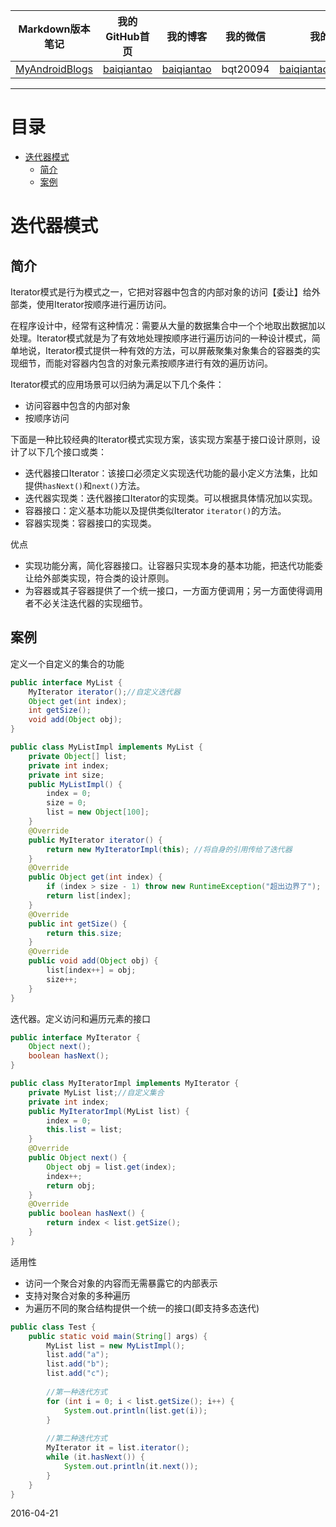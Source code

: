 | Markdown版本笔记 | 我的GitHub首页 | 我的博客 | 我的微信 | 我的邮箱 |  
| :------------: | :------------: | :------------: | :------------: | :------------: |  
| [MyAndroidBlogs][Markdown] | [baiqiantao][GitHub] | [baiqiantao][博客] | bqt20094 | baiqiantao@sina.com |  
  
[Markdown]:https://github.com/baiqiantao/MyAndroidBlogs  
[GitHub]:https://github.com/baiqiantao  
[博客]:http://www.cnblogs.com/baiqiantao/  
  
  
***  
目录  
===  

- [迭代器模式](#迭代器模式)
	- [简介](#简介)
	- [案例](#案例)
  
# 迭代器模式  
  
## 简介  
  
Iterator模式是行为模式之一，它把对容器中包含的内部对象的访问【委让】给外部类，使用Iterator按顺序进行遍历访问。  
  
在程序设计中，经常有这种情况：需要从大量的数据集合中一个个地取出数据加以处理。Iterator模式就是为了有效地处理按顺序进行遍历访问的一种设计模式，简单地说，Iterator模式提供一种有效的方法，可以屏蔽聚集对象集合的容器类的实现细节，而能对容器内包含的对象元素按顺序进行有效的遍历访问。  
  
Iterator模式的应用场景可以归纳为满足以下几个条件：  
- 访问容器中包含的内部对象  
- 按顺序访问  
  
下面是一种比较经典的Iterator模式实现方案，该实现方案基于接口设计原则，设计了以下几个接口或类：  
- 迭代器接口Iterator：该接口必须定义实现迭代功能的最小定义方法集，比如提供`hasNext()`和`next()`方法。  
- 迭代器实现类：迭代器接口Iterator的实现类。可以根据具体情况加以实现。  
- 容器接口：定义基本功能以及提供类似Iterator `iterator()`的方法。  
- 容器实现类：容器接口的实现类。  
  
优点  
- 实现功能分离，简化容器接口。让容器只实现本身的基本功能，把迭代功能委让给外部类实现，符合类的设计原则。  
- 为容器或其子容器提供了一个统一接口，一方面方便调用；另一方面使得调用者不必关注迭代器的实现细节。  
  
## 案例  
定义一个自定义的集合的功能  
```java  
public interface MyList {  
    MyIterator iterator();//自定义迭代器  
    Object get(int index);  
    int getSize();  
    void add(Object obj);  
}  
```  
  
```java  
public class MyListImpl implements MyList {  
    private Object[] list;  
    private int index;  
    private int size;  
    public MyListImpl() {  
        index = 0;  
        size = 0;  
        list = new Object[100];  
    }  
    @Override  
    public MyIterator iterator() {  
        return new MyIteratorImpl(this); //将自身的引用传给了迭代器  
    }  
    @Override  
    public Object get(int index) {  
        if (index > size - 1) throw new RuntimeException("超出边界了");  
        return list[index];  
    }  
    @Override  
    public int getSize() {  
        return this.size;  
    }  
    @Override  
    public void add(Object obj) {  
        list[index++] = obj;  
        size++;  
    }  
}  
```  
  
迭代器。定义访问和遍历元素的接口  
```java  
public interface MyIterator {  
    Object next();  
    boolean hasNext();  
}  
```  
  
```java  
public class MyIteratorImpl implements MyIterator {  
    private MyList list;//自定义集合  
    private int index;  
    public MyIteratorImpl(MyList list) {  
        index = 0;  
        this.list = list;  
    }  
    @Override  
    public Object next() {  
        Object obj = list.get(index);  
        index++;  
        return obj;  
    }  
    @Override  
    public boolean hasNext() {  
        return index < list.getSize();  
    }  
}  
```  
  
适用性  
- 访问一个聚合对象的内容而无需暴露它的内部表示  
- 支持对聚合对象的多种遍历  
- 为遍历不同的聚合结构提供一个统一的接口(即支持多态迭代)  
  
```java  
public class Test {  
    public static void main(String[] args) {  
        MyList list = new MyListImpl();  
        list.add("a");  
        list.add("b");  
        list.add("c");  
  
        //第一种迭代方式  
        for (int i = 0; i < list.getSize(); i++) {  
            System.out.println(list.get(i));  
        }  
  
        //第二种迭代方式  
        MyIterator it = list.iterator();  
        while (it.hasNext()) {  
            System.out.println(it.next());  
        }  
    }  
}  
```  
  
2016-04-21  
